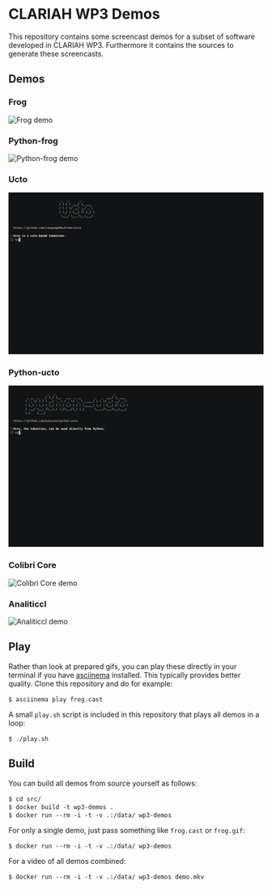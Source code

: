 # CLARIAH WP3 Demos

This repository contains some screencast demos for a subset of software
developed in CLARIAH WP3. Furthermore it contains the sources to generate these
screencasts.

## Demos

### Frog

![Frog demo](frog.gif)

### Python-frog

![Python-frog demo](python-frog.gif)

### Ucto

![Ucto demo](ucto.gif)

### Python-ucto

![Python-ucto demo](python-ucto.gif)

### Colibri Core

![Colibri Core demo](colibri-core.gif)

### Analiticcl

![Analiticcl demo](analiticcl.gif)

## Play

Rather than look at prepared gifs, you can play these directly in your terminal
if you have [asciinema](https://asciineme.org) installed. This typically
provides better quality. Clone this repository and do for example:

```
$ asciinema play frog.cast
```

A small `play.sh` script is included in this repository that plays all demos in a loop:

```
$ ./play.sh
```

## Build

You can build all demos from source yourself as follows:

```
$ cd src/
$ docker build -t wp3-demos .
$ docker run --rm -i -t -v .:/data/ wp3-demos
```

For only a single demo, just pass something like `frog.cast` or `frog.gif`:

```
$ docker run --rm -i -t -v .:/data/ wp3-demos
```

For a video of all demos combined:

```
$ docker run --rm -i -t -v .:/data/ wp3-demos demo.mkv
```
